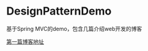 # DesignPatternDemo
基于Spring MVC的demo，包含几篇介绍web开发的博客

[第一篇博客地址](https://github.com/XingToMax/DesignPatternDemo/tree/master/blogs)